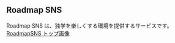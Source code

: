 ## Roadmap SNS

Roadmap SNS は、独学を楽しくする環境を提供するサービスです。
[RoadmapSNS トップ画像](https://user-images.githubusercontent.com/62815672/114507786-941a0180-9c6e-11eb-88d1-abb4c9573ede.png)
